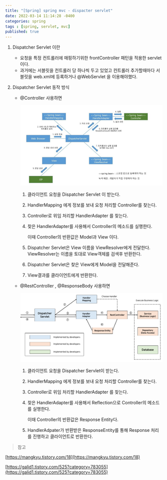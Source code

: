 ```yaml
---
title: "[Spring] spring mvc - dispacter servlet"
date: 2022-03-14 11:14:28 -0400
categories: spring 
tags : [spring, servlet, mvc]
published: true
---
```



1. Dispatcher Servlet 이란

    - 요청을 특정 컨트롤러에 매핑하기위한 frontController 패턴을 적용한 servlet 이다.
    - 과거에는 서블릿을 컨트롤러 당 하나씩 두고 있었고 컨트롤러 추가할때마다 서블릿을 web.xml에 등록하거나 @WebServlet 을 이용해야했다. 

 

2. Dispatcher Servlet 동작 방식
        
    - @Controller 사용하면

        ![controller](/assets/images/Controller.jpeg)

        1. 클라이언트 요청을 Dispatcher Servlet 이 받는다.
        2. HandlerMapping 에게 정보를 보내 요청 처리할 Controller를 찾는다.
        3. Controller로 위임 처리할 HandlerAdapter 를 찾는다.
        4. 찾은 HandlerAdapter를 사용해서 Controller의 메소드를 실행한다. 
            
            이때 Controller의 반환값은 Model과 View 이다.
            
        5. Dispatcher Servlet은 View 이름을 ViewResolver에게 전달한다. ViewResolver는 이름을 토대로 View객체를 검색후 반환한다.
        6. Dispatcher Servlet은 찾은 View에게 Model을 전달해준다.
        7. View결과를 클라이언트에게 반환한다.
        
    - @RestController , @ResponseBody 사용하면

        ![controller](/assets/images/RestController.png)

        1. 클라이언트 요청을 Dispatcher Servlet이 받는다.
        2. HandlerMapping 에게 정보를 보내 요청 처리할 Controller를 찾는다.
        3. Controller로 위임 처리할 HandlerAdapter 를 찾는다.
        4. 찾은 HandlerAdapter를 사용해서 Reflection으로 Controller의 메소드를 실행한다. 
            
            이때 Controller의 반환값은 Response Entity다.
            
        5. HandlerAdpater가 반환받은 ResponseEntity를 통해 Response 처리를 진행하고 클라이언트로 반환한다. 


 
  
> 참고
> 

[https://mangkyu.tistory.com/18](https://mangkyu.tistory.com/18)

[https://galid1.tistory.com/525?category=783055](https://galid1.tistory.com/525?category=783055)